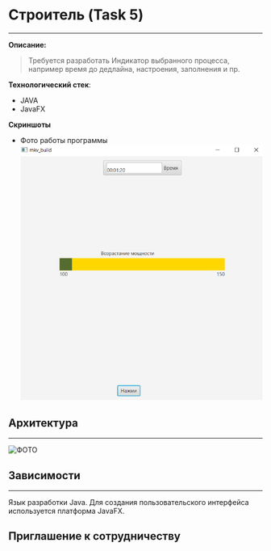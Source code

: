 [1]:images/work.jpg
[2]:images/class.jpg

# Строитель (Task 5)

---
**Описание:**



> Требуется разработать Индикатор выбранного процесса, 
> например время до дедлайна, настроения, заполнения и пр.


**Технологический стек**:
* JAVA
* JavaFX

**Скриншоты**
* Фото работы программы
  ![ФОТО][1]


## Архитектура

---
![ФОТО][2]

## Зависимости

---
Язык разработки Java.
Для создания пользовательского интерфейса используется платформа JavaFX.

## Приглашение к сотрудничеству